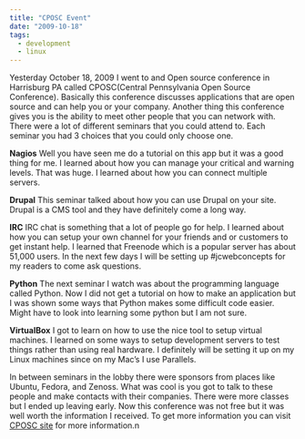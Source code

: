 ```yaml
---
title: "CPOSC Event"
date: "2009-10-18"
tags:
  - development
  - linux
---
```


Yesterday October 18, 2009 I went to and Open source conference in Harrisburg PA called CPOSC(Central Pennsylvania Open Source Conference). Basically this conference discusses applications that are open source and can help you or your company. Another thing this conference gives you is the ability to meet other people that you can network with. There were a lot of different seminars that you could attend to. Each seminar you had 3 choices that you could only choose one.

**Nagios** Well you have seen me do a tutorial on this app but it was a good thing for me. I learned about how you can manage your critical and warning levels. That was huge. I learned about how you can connect multiple servers.

**Drupal** This seminar talked about how you can use Drupal on your site. Drupal is a CMS tool and they have definitely come a long way.

**IRC** IRC chat is something that a lot of people go for help. I learned about how you can setup your own channel for your friends and or customers to get instant help. I learned that Freenode which is a popular server has about 51,000 users. In the next few days I will be setting up #jcwebconcepts for my readers to come ask questions.

**Python** The next seminar I watch was about the programming language called Python. Now I did not get a tutorial on how to make an application but I was shown some ways that Python makes some difficult code easier. Might have to look into learning some python but I am not sure.

**VirtualBox** I got to learn on how to use the nice tool to setup virtual machines. I learned on some ways to setup development servers to test things rather than using real hardware. I definitely will be setting it up on my Linux machines since on my Mac’s I use Parallels.

In between seminars in the lobby there were sponsors from places like Ubuntu, Fedora, and Zenoss. What was cool is you got to talk to these people and make contacts with their companies. There were more classes but I ended up leaving early. Now this conference was not free but it was well worth the information I received. To get more information you can visit [CPOSC site](http://www.cposc.org/) for more information.n
